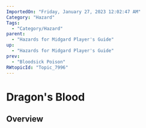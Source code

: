 ```yaml
---
ImportedOn: "Friday, January 27, 2023 12:02:47 AM"
Category: "Hazard"
Tags:
  - "Category/Hazard"
parent:
  - "Hazards for Midgard Player's Guide"
up:
  - "Hazards for Midgard Player's Guide"
prev:
  - "Bloodsick Poison"
RWtopicId: "Topic_7996"
---
```

# Dragon's Blood
## Overview
